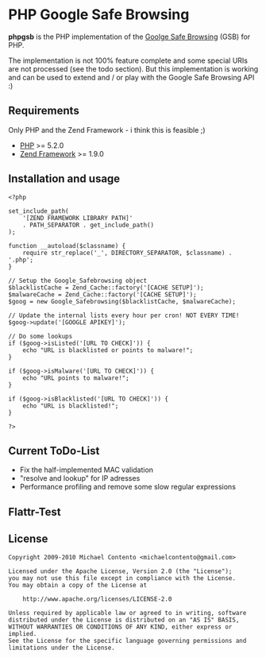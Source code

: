 PHP Google Safe Browsing
========================

**phpgsb** is the PHP implementation of the [Goolge Safe Browsing](http://code.google.com/apis/safebrowsing/) (GSB) for PHP.

The implementation is not 100% feature complete and some special URIs are not processed (see the todo section). 
But this implementation is working and can be used to extend and / or play with the Google Safe Browsing API :)

Requirements
------------

Only PHP and the Zend Framework - i think this is feasible ;)

* [PHP](http://www.php.net/) >= 5.2.0
* [Zend Framework](http://framework.zend.com/) >= 1.9.0

Installation and usage
----------------------

    <?php

    set_include_path(
        '[ZEND FRAMEWORK LIBRARY PATH]' 
        . PATH_SEPARATOR . get_include_path()
    );

    function __autoload($classname) {
        require str_replace('_', DIRECTORY_SEPARATOR, $classname) . '.php';
    }

    // Setup the Google_Safebrowsing object
    $blacklistCache = Zend_Cache::factory('[CACHE SETUP]');
    $malwareCache = Zend_Cache::factory('[CACHE SETUP]');
    $goog = new Google_Safebrowsing($blacklistCache, $malwareCache);

    // Update the internal lists every hour per cron! NOT EVERY TIME!
    $goog->update('[GOOGLE APIKEY]');

    // Do some lookups
    if ($goog->isListed('[URL TO CHECK]')) {
        echo "URL is blacklisted or points to malware!";
    }

    if ($goog->isMalware('[URL TO CHECK]')) {
        echo "URL points to malware!";
    }

    if ($goog->isBlacklisted('[URL TO CHECK]')) {
        echo "URL is blacklisted!";
    }

    ?>

Current ToDo-List
-----------------

* Fix the half-implemented MAC validation
* "resolve and lookup" for IP adresses
* Performance profiling and remove some slow regular expressions

Flattr-Test
-----------

<script type="text/javascript">
var flattr_uid = '13369';
var flattr_tle = 'phpgsb - PHP Google Safebrowsing';
var flattr_dsc = 'the entry description, please be as thorough as possible';
var flattr_cat = 'category';
var flattr_lng = 'language';
var flattr_tag = 'tag1, tag2, tag3';
var flattr_url = 'http://www.example.com';
var flattr_btn = 'compact';
</script>
<script src="http://api.flattr.com/button/load.js" type="text/javascript"></script>

License
-------

    Copyright 2009-2010 Michael Contento <michaelcontento@gmail.com>

    Licensed under the Apache License, Version 2.0 (the "License");
    you may not use this file except in compliance with the License.
    You may obtain a copy of the License at

        http://www.apache.org/licenses/LICENSE-2.0

    Unless required by applicable law or agreed to in writing, software
    distributed under the License is distributed on an "AS IS" BASIS,
    WITHOUT WARRANTIES OR CONDITIONS OF ANY KIND, either express or implied.
    See the License for the specific language governing permissions and
    limitations under the License.
